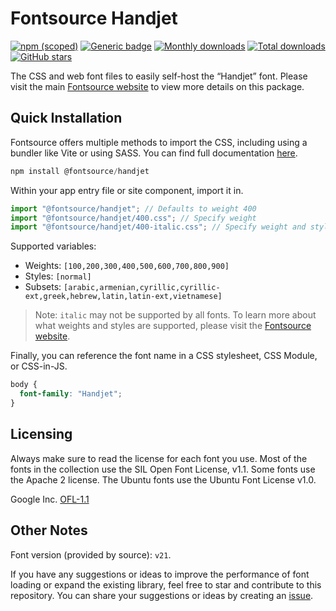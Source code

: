 # Fontsource Handjet

[![npm (scoped)](https://img.shields.io/npm/v/@fontsource/handjet?color=brightgreen)](https://www.npmjs.com/package/@fontsource/handjet) [![Generic badge](https://img.shields.io/badge/fontsource-passing-brightgreen)](https://github.com/fontsource/fontsource) [![Monthly downloads](https://badgen.net/npm/dm/@fontsource/handjet)](https://github.com/fontsource/fontsource) [![Total downloads](https://badgen.net/npm/dt/@fontsource/handjet)](https://github.com/fontsource/fontsource) [![GitHub stars](https://img.shields.io/github/stars/fontsource/fontsource.svg?style=social&label=Star)](https://github.com/fontsource/fontsource/stargazers)

The CSS and web font files to easily self-host the “Handjet” font. Please visit the main [Fontsource website](https://fontsource.org/fonts/handjet) to view more details on this package.

## Quick Installation

Fontsource offers multiple methods to import the CSS, including using a bundler like Vite or using SASS. You can find full documentation [here](https://fontsource.org/docs/getting-started/introduction).

```javascript
npm install @fontsource/handjet
```

Within your app entry file or site component, import it in.

```javascript
import "@fontsource/handjet"; // Defaults to weight 400
import "@fontsource/handjet/400.css"; // Specify weight
import "@fontsource/handjet/400-italic.css"; // Specify weight and style
```

Supported variables:
- Weights: `[100,200,300,400,500,600,700,800,900]`
- Styles: `[normal]`
- Subsets: `[arabic,armenian,cyrillic,cyrillic-ext,greek,hebrew,latin,latin-ext,vietnamese]`

> Note: `italic` may not be supported by all fonts. To learn more about what weights and styles are supported, please visit the [Fontsource website](https://fontsource.org/fonts/handjet).

Finally, you can reference the font name in a CSS stylesheet, CSS Module, or CSS-in-JS.

```css
body {
  font-family: "Handjet";
}
```

## Licensing
Always make sure to read the license for each font you use. Most of the fonts in the collection use the SIL Open Font License, v1.1. Some fonts use the Apache 2 license. The Ubuntu fonts use the Ubuntu Font License v1.0.

Google Inc.
[OFL-1.1](http://scripts.sil.org/OFL)

## Other Notes
Font version (provided by source): `v21`.

If you have any suggestions or ideas to improve the performance of font loading or expand the existing library, feel free to star and contribute to this repository. You can share your suggestions or ideas by creating an [issue](https://github.com/fontsource/fontsource/issues).
